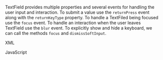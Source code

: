 <snippet id="textfield-require">

TextField provides multiple properties and several events for handling the user input and interaction.
To submit a value use the `returnPress` event along with the `returnKeyType` property.
To handle a TextFiled being focused use the `focus` event. 
To handle an interaction when the user leaves TextField use the `blur` event.
To explicitly show and hide a keyboard, we can call the methods `focus` and `dismissSoftInput`.

XML
<snippet id='sample-ui-textfield-xml'/>

JavaScript
<snippet id='textfield-handle-submit-event'/>
